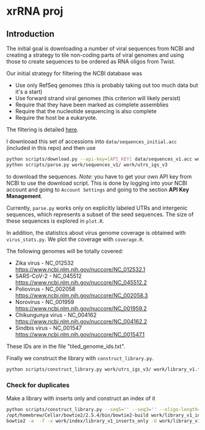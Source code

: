 # xrRNA proj

## Introduction

The initial goal is downloading a number of viral sequences from NCBI and creating a strategy to tile non-coding parts of viral genomes and using those to create sequences to be ordered as RNA oligos from Twist. 

Our initial strategy for filtering the NCBI database was

* Use only RefSeq genomes (this is probably taking out too much data but it's a start)
* Use forward strand viral genomes (this criterion will likely persist)
* Require that they have been marked as complete assemblies
* Require that the nucleotide sequencing is also complete
* Require the host be a eukaryote.

The filtering is detailed [here](https://www.ncbi.nlm.nih.gov/labs/virus/vssi/#/virus?SeqType_s=Nucleotide&GenomicMoltype_s=ssRNA(%2B)&HostLineage_ss=Eukaryota%20(eucaryotes),%20taxid:2759&SourceDB_s=RefSeq&GenomeCompleteness_s=complete&Completeness_s=complete).

I downlooad this set of accessions into `data/sequences_initial.acc` (included in this repo) and then use 
```bash
python scripts/download.py --api-key=[API_KEY] data/sequences_v1.acc work/sequences_v1/
python scripts/parse.py work/sequences_v1/ work/utrs_igs_v3
``` 

to download the sequences. *Note:* you have to get your own API key from NCBI to use the download script. This is done by logging into your NCBI account and going to `Account Settings` and going to the section **API Key Management**.

Currently, `parse.py` works only on explicitly labeled UTRs and intergenic sequences, which represents a subset of the seed sequences.  The size of these sequences is explored in `plot.R`.

In addition, the statistics about virus genome coverage is obtained with `virus_stats.py`. We plot the coverage with `coverage.R`.

The following genomes will be totally covered:

- Zika virus - NC_012532 https://www.ncbi.nlm.nih.gov/nuccore/NC_012532.1
- SARS-CoV-2 - NC_045512 https://www.ncbi.nlm.nih.gov/nuccore/NC_045512.2
- Poliovirus - NC_002058 https://www.ncbi.nlm.nih.gov/nuccore/NC_002058.3
- Norovirus - NC_001959 https://www.ncbi.nlm.nih.gov/nuccore/NC_001959.2
- Chikungunya virus - NC_004162 https://www.ncbi.nlm.nih.gov/nuccore/NC_004162.2
- Sindbis virus - NC_001547 https://www.ncbi.nlm.nih.gov/nuccore/NC_001547.1

These IDs are in the file "tiled_genome_ids.txt".

Finally we construct the library with `construct_library.py`.

```bash
python scripts/construct_library.py work/utrs_igs_v3/ work/library_v1.fa
```

### Check for duplicates


Make a library with inserts only and construct an index of it
```bash
python scripts/construct_library.py --seq5='' --seq3='' --oligo-length=196 work/utrs_igs_v3/ work/library_v1_inserts_only.fa 
/opt/homebrew/Cellar/bowtie2/2.5.4/bin/bowtie2-build work/library_v1_inserts_only.fa work/index/library_v1_inserts_only
bowtie2 -a  -f -x work/index/library_v1_inserts_only -U work/library_v1_inserts_only.fa -S | samtools view -Sb > work/library_v1_inserts_only.bam
```

